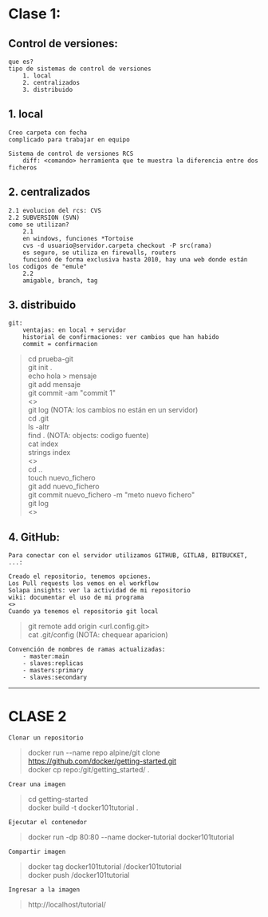 # Clase 1:

## Control de versiones:
	que es?
	tipo de sistemas de control de versiones
		1. local
		2. centralizados
		3. distribuido



## 1. local
	Creo carpeta con fecha
	complicado para trabajar en equipo

	Sistema de control de versiones RCS
		diff: <comando> herramienta que te muestra la diferencia entre dos ficheros

## 2. centralizados
	2.1 evolucion del rcs: CVS
	2.2 SUBVERSION (SVN)
	como se utilizan?
		2.1
		en windows, funciones *Tortoise
		cvs -d usuario@servidor.carpeta checkout -P src(rama)
		es seguro, se utiliza en firewalls, routers
		funcionó de forma exclusiva hasta 2010, hay una web donde están los codigos de "emule"
		2.2
		amigable, branch, tag

## 3. distribuido
	git:
		ventajas: en local + servidor
		historial de confirmaciones: ver cambios que han habido 
		commit = confirmacion

> cd prueba-git <br />
git init .  <br />
echo hola > mensaje  <br />
git add mensaje  <br />
git commit -am "commit 1"  <br />
<><br />
git log  (NOTA: los cambios no están en un servidor)<br /> 
cd .git <br />
ls -altr<br />
find .  (NOTA: objects: codigo fuente)<br />
cat index<br />
strings index<br />
<><br />
cd ..<br />
touch nuevo_fichero<br />
git add nuevo_fichero<br />
git commit nuevo_fichero -m "meto nuevo fichero"<br />
git log<br />
<>


## 4. GitHub:

	Para conectar con el servidor utilizamos GITHUB, GITLAB, BITBUCKET, ...:

	Creado el repositorio, tenemos opciones. 
	Los Pull requests los vemos en el workflow
	Solapa insights: ver la actividad de mi repositorio
	wiki: documentar el uso de mi programa
	<>
	Cuando ya tenemos el repositorio git local
	
> git remote add origin <url.config.git><br />
cat .git/config (NOTA: chequear aparicion)

	Convención de nombres de ramas actualizadas:
		- master:main
		- slaves:replicas
		- masters:primary
		- slaves:secondary

-----

# CLASE 2

	Clonar un repositorio

> docker run --name repo alpine/git clone https://github.com/docker/getting-started.git <br />
docker cp repo:/git/getting_started/ .


	Crear una imagen

> cd getting-started<br />
docker build -t docker101tutorial .


	Ejecutar el contenedor

> docker run -dp 80:80 --name docker-tutorial docker101tutorial


	Compartir imagen

> docker tag docker101tutorial /docker101tutorial<br />
docker push /docker101tutorial


	Ingresar a la imagen

> http://localhost/tutorial/